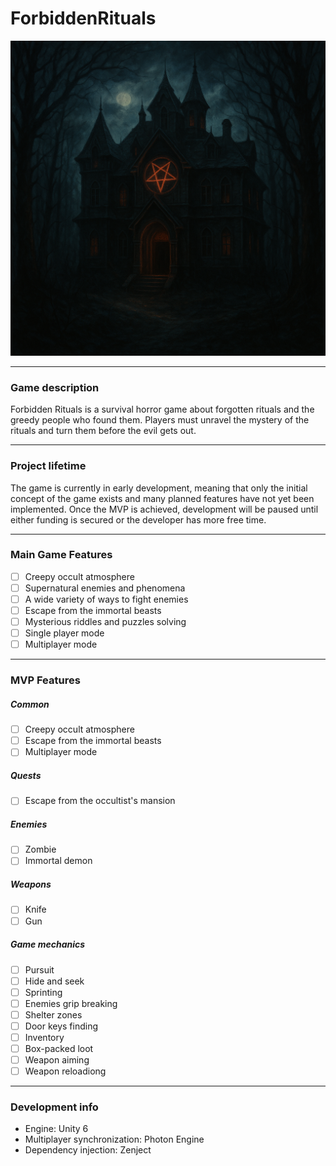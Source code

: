 # ForbiddenRituals
![GameIcon](Assets/ForbiddenRituals/Content/Sprites/GameIcon.png)

---
### Game description
Forbidden Rituals is a survival horror game about forgotten rituals and the greedy people who found them. Players must unravel the mystery of the rituals and turn them before the evil gets out.

---
### Project lifetime
The game is currently in early development, meaning that only the initial concept of the game exists and many planned features have not yet been implemented. Once the MVP is achieved, development will be paused until either funding is secured or the developer has more free time.

---
### Main Game Features
- [ ] Creepy occult atmosphere
- [ ] Supernatural enemies and phenomena
- [ ] A wide variety of ways to fight enemies
- [ ] Escape from the immortal beasts
- [ ] Mysterious riddles and puzzles solving
- [ ] Single player mode
- [ ] Multiplayer mode

---
### MVP Features
##### Common
- [ ] Creepy occult atmosphere
- [ ] Escape from the immortal beasts
- [ ] Multiplayer mode
##### Quests
- [ ] Escape from the occultist's mansion
##### Enemies
- [ ] Zombie
- [ ] Immortal demon
##### Weapons
- [ ] Knife
- [ ] Gun
##### Game mechanics
- [ ] Pursuit
- [ ] Hide and seek
- [ ] Sprinting
- [ ] Enemies grip breaking
- [ ] Shelter zones
- [ ] Door keys finding
- [ ] Inventory
- [ ] Box-packed loot
- [ ] Weapon aiming
- [ ] Weapon reloadiong

---
### Development info
- Engine: Unity 6
- Multiplayer synchronization: Photon Engine
- Dependency injection: Zenject
